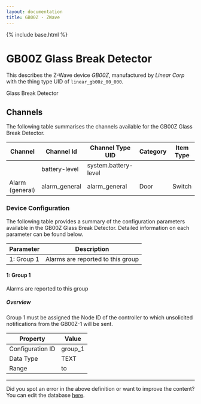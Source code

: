 ```yaml
---
layout: documentation
title: GB00Z - ZWave
---
```


{% include base.html %}

# GB00Z Glass Break Detector

This describes the Z-Wave device *GB00Z*, manufactured by *Linear Corp* with the thing type UID of ```linear_gb00z_00_000```. 

Glass Break Detector


## Channels
The following table summarises the channels available for the GB00Z Glass Break Detector.

| Channel | Channel Id | Channel Type UID | Category | Item Type |
|---------|------------|------------------|----------|-----------|
|  | battery-level | system.battery-level |  |  |
| Alarm (general) | alarm_general | alarm_general | Door | Switch |


### Device Configuration
The following table provides a summary of the configuration parameters available in the GB00Z Glass Break Detector.
Detailed information on each parameter can be found below.

| Parameter   | Description |
|-------------|-------------|
| 1: Group 1 | Alarms are reported to this group |


#### 1: Group 1

Alarms are reported to this group  


##### Overview 

Group 1 must be assigned the Node ID of the controller to which unsolicited notifications from the GB00Z-1 will be sent.


| Property         | Value    |
|------------------|----------|
| Configuration ID | group_1 |
| Data Type        | TEXT |
| Range |  to  |


---

Did you spot an error in the above definition or want to improve the content?
You can edit the database [here](http://www.cd-jackson.com/index.php/zwave/zwave-device-database/zwave-device-list/devicesummary/565).

